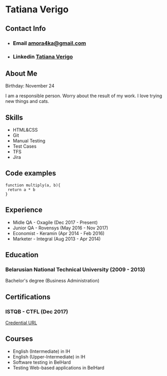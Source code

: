 # **Tatiana Verigo**

## Contact Info
* ### Email amora4ka@gmail.com
* ### Linkedin [Tatiana Verigo](linkedin.com/in/tatiana-verigo-59534985)

## About Me
Birthday: November 24

I am a responsible person. Worry about the result of my work. I love trying new things and cats.

## Skills
* HTML&CSS
* Git
* Manual Testing
* Test Cases
* TFS
* Jira

## Code examples
```
function multiply(a, b){
 return a * b
}
```

## Experience
* Midle QA - Oxagile (Dec 2017 - Present)
* Junior QA - Rovensys (May 2016 - Nov 2017)
* Economist - Keramin (Apr 2014 - Feb 2016)
* Marketer - Integral (Aug 2013 - Apr 2014)

## Education
### Belarusian National Technical University (2009 - 2013)
Bachelor's degree (Business Administration)

## Certifications
### ISTQB - CTFL (Dec 2017)
[Credential URL](https://www.gasq.org/en/registration/expert/expert/97FE6D58-CF2F-46C3-8D43-7531EF0CB52E.html)

## Courses
* English (Intermediate) in IH
* English (Upper-Intermediate) in IH
* Software testing in BelHard
* Testing Web-based applications in BelHard

